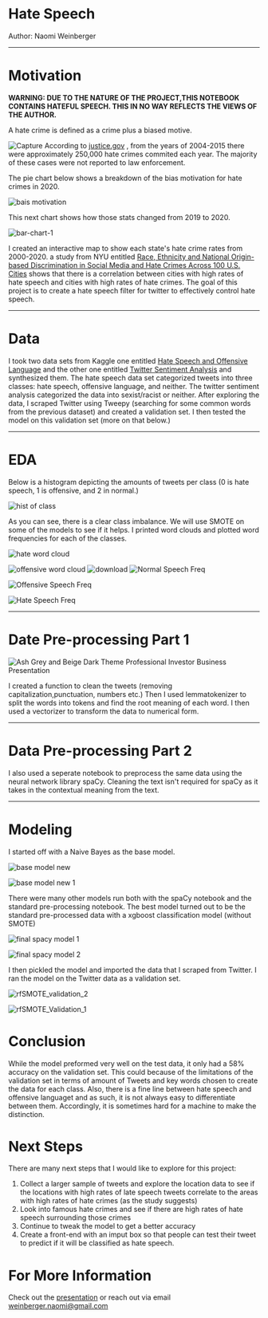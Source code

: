 # **Hate Speech**
Author: Naomi Weinberger
_________________________________________________________________________________________________________________________
# **Motivation**

**WARNING: DUE TO THE NATURE OF THE PROJECT,THIS NOTEBOOK CONTAINS HATEFUL SPEECH. THIS IN NO WAY REFLECTS THE VIEWS OF THE AUTHOR.**

A hate crime is defined as a crime plus a biased motive.

![Capture](https://user-images.githubusercontent.com/78061842/137785605-eca7644e-cdd1-4be8-8089-37deca4dd731.JPG)
According to [justice.gov](justice.gov) , from the years of 2004-2015 there were approximately 250,000  hate crimes commited each year. The majority of these cases were not reported to law enforcement. 

The pie chart below shows a breakdown of the bias motivation for hate crimes in 2020.

![bais motivation](https://user-images.githubusercontent.com/78061842/137782179-2bc7ed4a-d70b-4fbb-9a52-bde72d919da1.jpg)

This next chart shows how those stats changed from 2019 to 2020. 

![bar-chart-1](https://user-images.githubusercontent.com/78061842/137782234-5d4c7afb-232a-4a80-99b5-b958db19f49a.jpg)

I created an interactive map to show each state's hate crime rates from 2000-2020.
a study from NYU entitled [Race, Ethnicity and National Origin-based Discrimination in Social Media and
Hate Crimes Across 100 U.S. Cities](https://arxiv.org/pdf/1902.00119.pdf) 
shows that there is a correlation between cities with high rates of hate speech and cities with high rates of hate crimes. 
The goal of this project is to create a hate speech filter for twitter to effectively control hate speech. 
_____________________________________________________________________________________________________________________________
# **Data** 
I took two data sets from Kaggle one entitled [Hate Speech and Offensive Language](https://www.kaggle.com/mrmorj/hate-speech-and-offensive-language-dataset) and the other one entitled [Twitter Sentiment Analysis](https://www.kaggle.com/arkhoshghalb/twitter-sentiment-analysis-hatred-speech) and synthesized them. The hate speech data set categorized tweets into three classes: hate speech, offensive language, and neither. The twitter sentiment analysis categorized the data into sexist/racist or neither. After exploring the data, I scraped Twitter using Tweepy (searching for some common words from the previous dataset) and created a validation set. I then tested the model on this validation set (more on that below.)
_____________________________________________________________________________________________________________________________
# **EDA**

Below is a histogram depicting the amounts of tweets per class (0 is hate speech, 1 is offensive, and 2 in normal.)

![hist of class](https://user-images.githubusercontent.com/78061842/137782292-d4dcd242-be46-4ac5-8bba-a350a8be8e91.png) 

As you can see, there is a clear class imbalance. We will use SMOTE on some of the models to see if it helps.
I printed word clouds and plotted word frequencies for each of the classes. 

![hate word cloud](https://user-images.githubusercontent.com/78061842/137782337-10ae4dee-ac4b-45b2-b654-e9969dbaf0ed.png)


![offensive word cloud](https://user-images.githubusercontent.com/78061842/137782347-91401ea1-1c14-4809-bd9e-2b644b94e5eb.png)
![download](https://user-images.githubusercontent.com/78061842/137782358-9fab0f98-f0a0-4ae1-bc26-e43af61c524c.png)
![Normal Speech Freq](https://user-images.githubusercontent.com/78061842/139445622-d05cc78c-53e6-4067-803f-f9c44996c63f.png)

![Offensive Speech Freq](https://user-images.githubusercontent.com/78061842/139445658-daf33ea2-7b7d-4271-bc69-74f6a4e5acdc.png)

![Hate Speech Freq](https://user-images.githubusercontent.com/78061842/139445686-11232e91-cc2d-4410-88ae-d6a1a0d48cb7.png)


_____________________________________________________________________________________________________________________________
# **Date Pre-processing Part 1**

![Ash Grey and Beige Dark Theme Professional Investor Business Presentation](https://user-images.githubusercontent.com/78061842/137785984-656e8de4-69cb-43ff-8778-81feab29cd6e.png)

I created a function to clean the tweets (removing capitalization,punctuation, numbers etc.) Then I used lemmatokenizer to split the words into tokens and find the root meaning of each word. I then used a vectorizer to transform the data to numerical form. 
_____________________________________________________________________________________________________________________________
# **Data Pre-processing Part 2**

I also used a seperate notebook to preprocess the same data using the neural network library spaCy. Cleaning the text isn't required for spaCy as it takes in the contextual meaning from the text. 
_____________________________________________________________________________________________________________________________
# **Modeling**

I started off with a Naive Bayes as the base model. 


![base model new](https://user-images.githubusercontent.com/78061842/139445279-4cfdffd0-0ebc-48a3-86a5-aed3d790d278.JPG)

![base model new 1](https://user-images.githubusercontent.com/78061842/139445278-8d76cfe2-402d-49dd-8ce0-d96cc0458d27.JPG)


There were many other models run both with the spaCy notebook and the standard pre-processing notebook.
The best model turned out to be the standard pre-processed data with a xgboost classification model (without SMOTE)


![final spacy model 1](https://user-images.githubusercontent.com/78061842/139443352-cf89f9e9-3347-45e8-8039-793deb92f759.JPG)

![final spacy model 2](https://user-images.githubusercontent.com/78061842/139445508-32072931-67fc-4a59-bdaa-142ecde1648b.JPG)



I then pickled the model and imported the data that I scraped from Twitter. I ran the model on the Twitter data as a validation set. 

![rfSMOTE_validation_2](https://user-images.githubusercontent.com/78061842/139444543-dea80e6d-497f-45fb-a575-339d4a398ec3.JPG)

![rfSMOTE_Validation_1](https://user-images.githubusercontent.com/78061842/139444586-904ceef3-de57-4c24-9d49-9558e49f1b13.JPG)


# **Conclusion**

While the model preformed very well on the test data, it only had a 58% accuracy on the validation set. This could because of the limitations of the validation set in terms of amount of Tweets and key words chosen to create the data for each class. Also, there is a fine line between hate speech and offensive languaget and as such, it is not always easy to differentiate between them. Accordingly, it is sometimes hard for a machine to make the distinction. 

# **Next Steps**

There are many next steps that I would like to explore for this project:
1) Collect a larger sample of tweets and explore the location data to see if the locations with high rates of late speech tweets correlate to the areas with high rates of hate crimes (as the study suggests)
2) Look into famous hate crimes and see if there are high rates of hate speech surrounding those crimes
3) Continue to tweak the model to get a better accuracy 
4) Create a front-end with an imput box so that people can test their tweet to predict if it will be classified as hate speech. 

# **For More Information**

Check out the [presentation](https://www.canva.com/design/DAEsJmWtLWs/4GmtDUzmR-2X_FE5xfTpOw/view?utm_content=DAEsJmWtLWs&utm_campaign=designshare&utm_medium=link&utm_source=publishsharelink) or reach out via email weinberger.naomi@gmail.com


